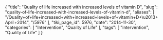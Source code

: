 {
    "title": "Quality of life increased with increased levels of vitamin D",
    "slug": "quality-of-life-increased-with-increased-levels-of-vitamin-d",
    "aliases": [
        "/Quality+of+life+increased+with+increased+levels+of+vitamin+D+\u2013+April+2014",
        "/5976"
    ],
    "tiki_page_id": 5976,
    "date": "2014-11-30",
    "categories": [
        "Intervention",
        "Quality of Life"
    ],
    "tags": [
        "Intervention",
        "Quality of Life"
    ]
}